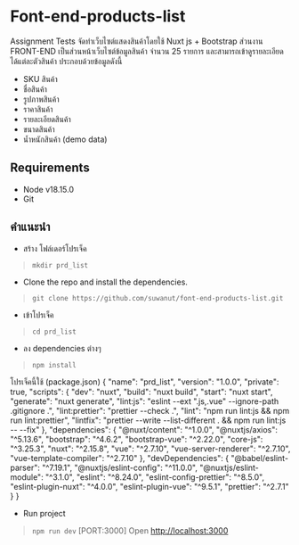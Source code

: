 # Font-end-products-list
Assignment Tests  จัดทำเว็บไซต์แสดงสินค้าโดยใช้ Nuxt js + Bootstrap  ส่วนงาน FRONT-END
เป็นส่วนหน้าเว็บไซต์ข้อมูลสินค้า จำนวน 25 รายการ และสามารถเข้าดูรายละเอียดได้แต่ละตัวสินค้า ประกอบด้วยข้อมูลดังนี้
- SKU สินค้า
- ชื่อสินค้า
- รูปภาพสินค้า
- ราคาสินค้า
- รายละเอียดสินค้า
- ขนาดสินค้า
- น้ำหนักสินค้า
(demo data)
## Requirements
-   Node v18.15.0
-   Git

## คำแนะนำ
 - สร้าง โฟล์เดอร์โปรเจ็ค 
 > `mkdir prd_list`
- Clone the repo and install the dependencies.
> `git clone https://github.com/suwanut/font-end-products-list.git`
- เข้าโปรเจ็ค 
> `cd prd_list`
 - ลง dependencies ต่างๆ  
> `npm install`

โปรเจ็คนี้ใช้ (package.json)
   {
  "name": "prd_list",
  "version": "1.0.0",
  "private": true,
  "scripts": {
    "dev": "nuxt",
    "build": "nuxt build",
    "start": "nuxt start",
    "generate": "nuxt generate",
    "lint:js": "eslint --ext \".js,.vue\" --ignore-path .gitignore .",
    "lint:prettier": "prettier --check .",
    "lint": "npm run lint:js && npm run lint:prettier",
    "lintfix": "prettier --write --list-different . && npm run lint:js -- --fix"
  },
  "dependencies": {
    "@nuxt/content": "^1.0.0",
    "@nuxtjs/axios": "^5.13.6",
    "bootstrap": "^4.6.2",
    "bootstrap-vue": "^2.22.0",
    "core-js": "^3.25.3",
    "nuxt": "^2.15.8",
    "vue": "^2.7.10",
    "vue-server-renderer": "^2.7.10",
    "vue-template-compiler": "^2.7.10"
  },
  "devDependencies": {
    "@babel/eslint-parser": "^7.19.1",
    "@nuxtjs/eslint-config": "^11.0.0",
    "@nuxtjs/eslint-module": "^3.1.0",
    "eslint": "^8.24.0",
    "eslint-config-prettier": "^8.5.0",
    "eslint-plugin-nuxt": "^4.0.0",
    "eslint-plugin-vue": "^9.5.1",
    "prettier": "^2.7.1"
  }
}

- Run project
> `npm run dev`
[PORT:3000]
Open  [http://localhost:3000](http://localhost:3000/) 
